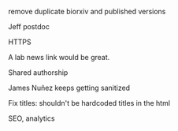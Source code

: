 
remove duplicate biorxiv and published versions

Jeff postdoc

HTTPS

A lab news link would be great.

Shared authorship

James Nuñez keeps getting sanitized

Fix titles: shouldn't be hardcoded titles in the html

SEO, analytics
